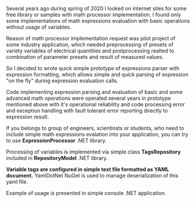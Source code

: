 Several years ago during spring of 2020 I looked on internet sites for some free library or samples with math processor implementation. I found only some implementations of math expressions evaluation with basic operations without usage of variables.

Reason of math processor implementation request was pilot project of some industry application, which needed preprocessing of presets of variety variables of electrical quantities and postprocessing realted to combination of parameter presets and result of measured values.

So I decided to wrote quick simple prototype of expressions parser with expression formatting, which allows simple and quick parsing of expression "on the fly" during expression evaluation calls.

Code implementing expression parsing and evaluation of basic and some advanced math operations were operated several years in prototype mentioned above with it's operational reliability and code processing error and exception handling with fault tolerant error reporting directly to expression result.

If you belongs to group of engineers, scientinsts or students, who need to include simple math expressions evalation into your application, you can try to use **ExpressionProcessor** .NET library.

Processing of variables is implemented via simple class **TagsRepository** included in **RepositoryModel** .NET library.

**Variable tags are configured in simple text file formatted as YAML document.** YamlDotNet NuGet is used to manage deserialization of this yaml file.

Example of usage is presented in simple console .NET application.



